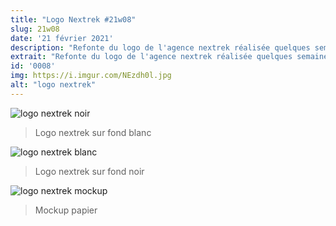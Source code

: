 ```yaml
---
title: "Logo Nextrek #21w08"
slug: 21w08
date: '21 février 2021'
description: "Refonte du logo de l'agence nextrek réalisée quelques semaines avant mon stage en entreprise. Simplification du logo qui avait plus de 4 ans d'existence."
extrait: "Refonte du logo de l'agence nextrek réalisée quelques semaines avant mon stage en entreprise."
id: '0008'
img: https://i.imgur.com/NEzdh0l.jpg
alt: "logo nextrek"
---
```


![logo nextrek noir](https://i.imgur.com/2iNPfXD.png)
>Logo nextrek sur fond blanc

<div class="sep-50"></div>

![logo nextrek blanc](https://i.imgur.com/tYarI4i.png)
>Logo nextrek sur fond noir

<div class="sep-50"></div>

![logo nextrek mockup](https://i.imgur.com/pvJLhye.jpg)
>Mockup papier